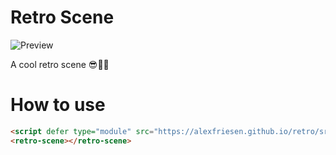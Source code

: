 # Retro Scene
![Preview](https://alexfriesen.github.io/retro/preview.gif)

A cool retro scene 😎🌄🌠

# How to use

```html
<script defer type="module" src="https://alexfriesen.github.io/retro/src/index.js"></script>
<retro-scene></retro-scene>
```